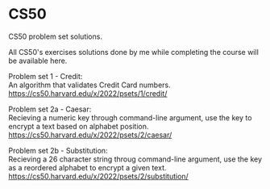 # CS50
CS50 problem set solutions. 

All CS50's exercises solutions done by me while completing the course will be available here.

Problem set 1 - Credit:  
An algorithm that validates Credit Card numbers.  
https://cs50.harvard.edu/x/2022/psets/1/credit/  

Problem set 2a - Caesar:  
Recieving a numeric key through command-line argument, use the key to encrypt a text based on alphabet position.  
https://cs50.harvard.edu/x/2022/psets/2/caesar/  

Problem set 2b - Substitution:  
Recieving a 26 character string throug command-line argument, use the key as a reordered alphabet to encrypt a given text.  
https://cs50.harvard.edu/x/2022/psets/2/substitution/
